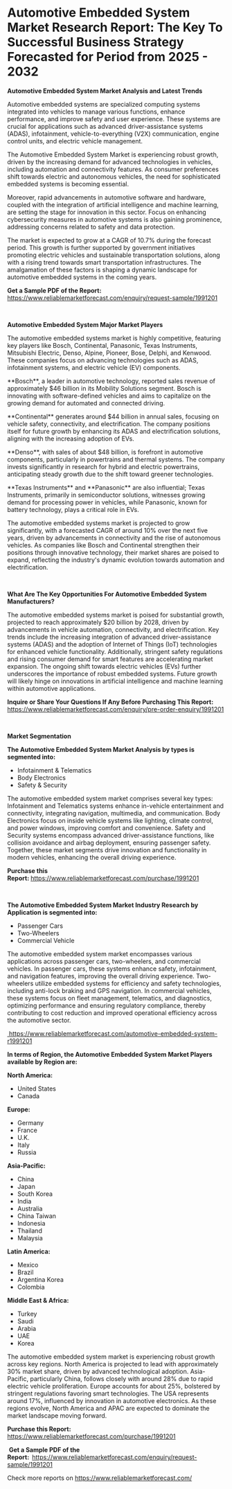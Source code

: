 <p><h1>Automotive Embedded System Market Research Report: The Key To Successful Business Strategy Forecasted for Period from 2025 - 2032</h1></p><p><strong>Automotive Embedded System Market Analysis and Latest Trends</strong></p>
<p><p>Automotive embedded systems are specialized computing systems integrated into vehicles to manage various functions, enhance performance, and improve safety and user experience. These systems are crucial for applications such as advanced driver-assistance systems (ADAS), infotainment, vehicle-to-everything (V2X) communication, engine control units, and electric vehicle management.</p><p>The Automotive Embedded System Market is experiencing robust growth, driven by the increasing demand for advanced technologies in vehicles, including automation and connectivity features. As consumer preferences shift towards electric and autonomous vehicles, the need for sophisticated embedded systems is becoming essential.</p><p>Moreover, rapid advancements in automotive software and hardware, coupled with the integration of artificial intelligence and machine learning, are setting the stage for innovation in this sector. Focus on enhancing cybersecurity measures in automotive systems is also gaining prominence, addressing concerns related to safety and data protection.</p><p>The market is expected to grow at a CAGR of 10.7% during the forecast period. This growth is further supported by government initiatives promoting electric vehicles and sustainable transportation solutions, along with a rising trend towards smart transportation infrastructures. The amalgamation of these factors is shaping a dynamic landscape for automotive embedded systems in the coming years.</p></p>
<p><strong>Get a Sample PDF of the Report:&nbsp;</strong> <a href="https://www.reliablemarketforecast.com/enquiry/request-sample/1991201?utm_campaign=3097&utm_medium=2&utm_source=Github&utm_content=ia&utm_term=31032025&utm_id=automotive-embedded-system">https://www.reliablemarketforecast.com/enquiry/request-sample/1991201</a></p>
<p>&nbsp;</p>
<p><strong>Automotive Embedded System Major Market Players</strong></p>
<p><p>The automotive embedded systems market is highly competitive, featuring key players like Bosch, Continental, Panasonic, Texas Instruments, Mitsubishi Electric, Denso, Alpine, Pioneer, Bose, Delphi, and Kenwood. These companies focus on advancing technologies such as ADAS, infotainment systems, and electric vehicle (EV) components.</p><p>**Bosch**, a leader in automotive technology, reported sales revenue of approximately $46 billion in its Mobility Solutions segment. Bosch is innovating with software-defined vehicles and aims to capitalize on the growing demand for automated and connected driving.</p><p>**Continental** generates around $44 billion in annual sales, focusing on vehicle safety, connectivity, and electrification. The company positions itself for future growth by enhancing its ADAS and electrification solutions, aligning with the increasing adoption of EVs.</p><p>**Denso**, with sales of about $48 billion, is forefront in automotive components, particularly in powertrains and thermal systems. The company invests significantly in research for hybrid and electric powertrains, anticipating steady growth due to the shift toward greener technologies.</p><p>**Texas Instruments** and **Panasonic** are also influential; Texas Instruments, primarily in semiconductor solutions, witnesses growing demand for processing power in vehicles, while Panasonic, known for battery technology, plays a critical role in EVs.</p><p>The automotive embedded systems market is projected to grow significantly, with a forecasted CAGR of around 10% over the next five years, driven by advancements in connectivity and the rise of autonomous vehicles. As companies like Bosch and Continental strengthen their positions through innovative technology, their market shares are poised to expand, reflecting the industry's dynamic evolution towards automation and electrification.</p></p>
<p>&nbsp;</p>
<p><strong>What Are The Key Opportunities For Automotive Embedded System Manufacturers?</strong></p>
<p><p>The automotive embedded systems market is poised for substantial growth, projected to reach approximately $20 billion by 2028, driven by advancements in vehicle automation, connectivity, and electrification. Key trends include the increasing integration of advanced driver-assistance systems (ADAS) and the adoption of Internet of Things (IoT) technologies for enhanced vehicle functionality. Additionally, stringent safety regulations and rising consumer demand for smart features are accelerating market expansion. The ongoing shift towards electric vehicles (EVs) further underscores the importance of robust embedded systems. Future growth will likely hinge on innovations in artificial intelligence and machine learning within automotive applications.</p></p>
<p><strong>Inquire or Share Your Questions If Any Before Purchasing This Report:</strong> <a href="https://www.reliablemarketforecast.com/enquiry/pre-order-enquiry/1991201?utm_campaign=3097&utm_medium=2&utm_source=Github&utm_content=ia&utm_term=31032025&utm_id=automotive-embedded-system">https://www.reliablemarketforecast.com/enquiry/pre-order-enquiry/1991201</a></p>
<p>&nbsp;</p>
<p><strong>Market Segmentation</strong></p>
<p><strong>The Automotive Embedded System Market Analysis by types is segmented into:</strong></p>
<p><ul><li>Infotainment & Telematics</li><li>Body Electronics</li><li>Safety & Security</li></ul></p>
<p><p>The automotive embedded system market comprises several key types: Infotainment and Telematics systems enhance in-vehicle entertainment and connectivity, integrating navigation, multimedia, and communication. Body Electronics focus on inside vehicle systems like lighting, climate control, and power windows, improving comfort and convenience. Safety and Security systems encompass advanced driver-assistance functions, like collision avoidance and airbag deployment, ensuring passenger safety. Together, these market segments drive innovation and functionality in modern vehicles, enhancing the overall driving experience.</p></p>
<p><strong>Purchase this Report:&nbsp;</strong><a href="https://www.reliablemarketforecast.com/purchase/1991201?utm_campaign=3097&utm_medium=2&utm_source=Github&utm_content=ia&utm_term=31032025&utm_id=automotive-embedded-system">https://www.reliablemarketforecast.com/purchase/1991201</a></p>
<p>&nbsp;</p>
<p><strong>The Automotive Embedded System Market Industry Research by Application is segmented into:</strong></p>
<p><ul><li>Passenger Cars</li><li>Two-Wheelers</li><li>Commercial Vehicle</li></ul></p>
<p><p>The automotive embedded system market encompasses various applications across passenger cars, two-wheelers, and commercial vehicles. In passenger cars, these systems enhance safety, infotainment, and navigation features, improving the overall driving experience. Two-wheelers utilize embedded systems for efficiency and safety technologies, including anti-lock braking and GPS navigation. In commercial vehicles, these systems focus on fleet management, telematics, and diagnostics, optimizing performance and ensuring regulatory compliance, thereby contributing to cost reduction and improved operational efficiency across the automotive sector.</p></p>
<p><a href="https://www.reliablemarketforecast.com/automotive-embedded-system-r1991201?utm_campaign=3097&utm_medium=2&utm_source=Github&utm_content=ia&utm_term=31032025&utm_id=automotive-embedded-system">&nbsp;https://www.reliablemarketforecast.com/automotive-embedded-system-r1991201</a></p>
<p><strong>In terms of Region, the Automotive Embedded System Market Players available by Region are:</strong></p>
<p>
    <p> <strong> North America: </strong>
        <ul>
            <li>United States</li>
            <li>Canada</li>
        </ul>
        </p> 
    <p> <strong> Europe: </strong>
        <ul>
            <li>Germany</li>
            <li>France</li>
            <li>U.K.</li>
            <li>Italy</li>
            <li>Russia</li>
        </ul>
        </p> 
    <p> <strong> Asia-Pacific: </strong>
        <ul>
            <li>China</li>
            <li>Japan</li>
            <li>South Korea</li>
            <li>India</li>
            <li>Australia</li>
            <li>China Taiwan</li>
            <li>Indonesia</li>
            <li>Thailand</li>
            <li>Malaysia</li>
        </ul>
        </p> 
    <p> <strong> Latin America: </strong>
        <ul>
            <li>Mexico</li>
            <li>Brazil</li>
            <li>Argentina Korea</li>
            <li>Colombia</li>
        </ul>
        </p> 
    <p> <strong> Middle East & Africa: </strong>
        <ul>
            <li>Turkey</li>
            <li>Saudi</li>
            <li>Arabia</li>
            <li>UAE</li>
            <li>Korea</li>
        </ul>
    </p>
    </p>
<p><p>The automotive embedded system market is experiencing robust growth across key regions. North America is projected to lead with approximately 30% market share, driven by advanced technological adoption. Asia-Pacific, particularly China, follows closely with around 28% due to rapid electric vehicle proliferation. Europe accounts for about 25%, bolstered by stringent regulations favoring smart technologies. The USA represents around 17%, influenced by innovation in automotive electronics. As these regions evolve, North America and APAC are expected to dominate the market landscape moving forward.</p></p>
<p><strong>Purchase this Report: </strong><a href="https://www.reliablemarketforecast.com/purchase/1991201?utm_campaign=3097&utm_medium=2&utm_source=Github&utm_content=ia&utm_term=31032025&utm_id=automotive-embedded-system">https://www.reliablemarketforecast.com/purchase/1991201</a></p>
<p>&nbsp;<strong>Get a Sample PDF of the Report:&nbsp;&nbsp;</strong><a href="https://www.reliablemarketforecast.com/enquiry/request-sample/1991201?utm_campaign=3097&utm_medium=2&utm_source=Github&utm_content=ia&utm_term=31032025&utm_id=automotive-embedded-system">https://www.reliablemarketforecast.com/enquiry/request-sample/1991201</a></p>
<p><strong></strong></p>
<p>Check more reports on <a href="https://www.reliablemarketforecast.com/?utm_campaign=3097&utm_medium=2&utm_source=Github&utm_content=ia&utm_term=31032025&utm_id=automotive-embedded-system">https://www.reliablemarketforecast.com/</a></p>